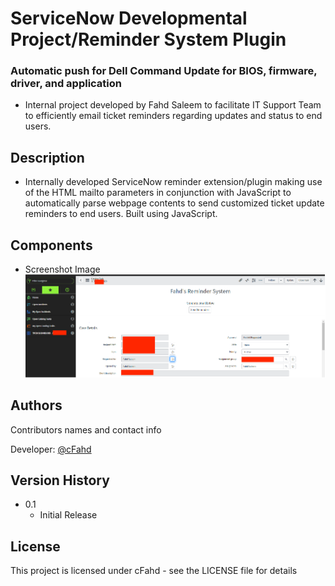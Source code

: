 # ServiceNow Developmental Project/Reminder System Plugin  	

### Automatic push for Dell Command Update for BIOS, firmware, driver, and application

* Internal project developed by Fahd Saleem to facilitate IT Support Team to efficiently email ticket reminders regarding updates and status to end users. 
## Description
* Internally developed ServiceNow reminder extension/plugin making use of the HTML mailto parameters in conjunction with JavaScript to automatically parse webpage contents to send customized ticket update reminders to end users. Built using JavaScript.

## Components
* Screenshot Image 
![Screenshot](/Picture1.png)

## Authors
Contributors names and contact info

Developer: [@cFahd](https://github.com/cfahd/)

## Version History
* 0.1
    * Initial Release

## License

This project is licensed under cFahd - see the LICENSE file for details
